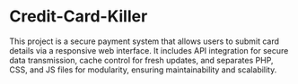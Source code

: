 # Credit-Card-Killer
This project is a secure payment system that allows users to submit card details via a responsive web interface. It includes API integration for secure data transmission, cache control for fresh updates, and separates PHP, CSS, and JS files for modularity, ensuring maintainability and scalability.
